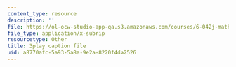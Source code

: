 ```yaml
---
content_type: resource
description: ''
file: https://ol-ocw-studio-app-qa.s3.amazonaws.com/courses/6-042j-mathematics-for-computer-science-spring-2015/a8770afc5a935a8a9e2a8220f4da2526_o57CTwt1-ck.vtt
file_type: application/x-subrip
resourcetype: Other
title: 3play caption file
uid: a8770afc-5a93-5a8a-9e2a-8220f4da2526
---
```

